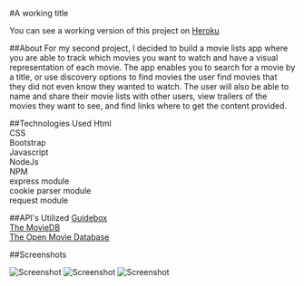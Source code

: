 #A working title

You can see a working version of this project on [Heroku](https://bwalen.herokuapp.com/)

##About
For my second project, I decided to build a movie lists app where you are able to track which movies you want to watch and have a visual representation of each movie.  The app enables you to search for a movie by a title, or use discovery options to find movies the user find movies that they did not even know they wanted to watch.  The user will also be able to name and share their movie lists with other users, view trailers of the movies they want to see, and find links where to get the content provided.

##Technologies Used
Html  
CSS  
Bootstrap  
Javascript  
NodeJs  
NPM  
express module  
cookie parser module  
request module


##API's Utilized
[Guidebox](https://api.guidebox.com/)  
[The MovieDB](https://www.themoviedb.org/documentation/api)  
[The Open Movie Database](http://omdbapi.com/)

##Screenshots

![Screenshot](https://raw.githubusercontent.com/bwalen/project-two/master/public/images/ss1.png)
![Screenshot](https://raw.githubusercontent.com/bwalen/project-two/master/public/images/ss2.png)
![Screenshot](https://raw.githubusercontent.com/bwalen/project-two/master/public/images/ss3.png)
